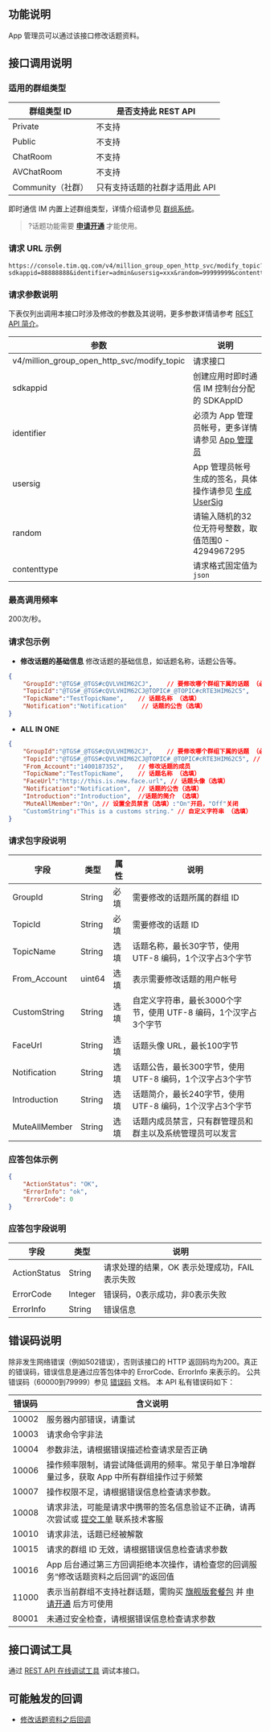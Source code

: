 ## 功能说明
App 管理员可以通过该接口修改话题资料。

## 接口调用说明
### 适用的群组类型

| 群组类型 ID       | 是否支持此 REST API           |
| ----------------- | ----------------------------- |
| Private           | 不支持                        |
| Public            | 不支持                        |
| ChatRoom          | 不支持                        |
| AVChatRoom        | 不支持                        |
| Community（社群） | 只有支持话题的社群才适用此 API |


即时通信 IM 内置上述群组类型，详情介绍请参见 [群组系统](https://cloud.tencent.com/document/product/269/1502)。

>?话题功能需要 [**申请开通**](https://cloud.tencent.com/document/product/269/38656#.E7.BE.A4.E5.8A.9F.E8.83.BD.E9.85.8D.E7.BD.AE) 才能使用。

### 请求 URL 示例

```https
https://console.tim.qq.com/v4/million_group_open_http_svc/modify_topic?sdkappid=88888888&identifier=admin&usersig=xxx&random=99999999&contenttype=json
```

### 请求参数说明

下表仅列出调用本接口时涉及修改的参数及其说明，更多参数详情请参考 [REST API 简介](https://cloud.tencent.com/document/product/269/1519)。

| 参数                                        | 说明                                                         |
| ------------------------------------------- | ------------------------------------------------------------ |
| v4/million_group_open_http_svc/modify_topic | 请求接口                                                     |
| sdkappid                                    | 创建应用时即时通信 IM 控制台分配的 SDKAppID                  |
| identifier                                  | 必须为 App 管理员帐号，更多详情请参见 [App 管理员](https://cloud.tencent.com/document/product/269/31999#app-.E7.AE.A1.E7.90.86.E5.91.98) |
| usersig                                     | App 管理员帐号生成的签名，具体操作请参见 [生成 UserSig](https://cloud.tencent.com/document/product/269/32688) |
| random                                      | 请输入随机的32位无符号整数，取值范围0 - 4294967295           |
| contenttype                                 | 请求格式固定值为`json`                                       |

### 最高调用频率

200次/秒。

### 请求包示例

- **修改话题的基础信息**
修改话题的基础信息，如话题名称，话题公告等。
```json
{
    "GroupId":"@TGS#_@TGS#cQVLVHIM62CJ",    // 要修改哪个群组下属的话题 （必填）
    "TopicId":"@TGS#_@TGS#cQVLVHIM62CJ@TOPIC#_@TOPIC#cRTE3HIM62C5",    // 要修改的话题ID （必填）
    "TopicName":"TestTopicName",    // 话题名称 （选填）
    "Notification":"Notification"    // 话题的公告（选填）
}
```

- **ALL IN ONE**
```json
{
    "GroupId":"@TGS#_@TGS#cQVLVHIM62CJ",	// 要修改哪个群组下属的话题 （必填）
    "TopicId":"@TGS#_@TGS#cQVLVHIM62CJ@TOPIC#_@TOPIC#cRTE3HIM62C5",	// 要修改的话题ID （必填）
    "From_Account":"1400187352",	// 修改话题的成员
    "TopicName":"TestTopicName",	// 话题名称 （选填）
    "FaceUrl":"http://this.is.new.face.url", // 话题头像（选填）
    "Notification":"Notification",	// 话题的公告（选填）
    "Introduction":"Introduction",	//话题的简介	（选填）
    "MuteAllMember":"On", // 设置全员禁言（选填）:"On"开启，"Off"关闭 
    "CustomString":"This is a customs string." // 自定义字符串 （选填）
}
```

[](id:Parameters)

### 请求包字段说明

| 字段             | 类型   | 属性 | 说明                                                         |
| ---------------- | ------ | ---- | ------------------------------------------------------------ |
| GroupId          | String | 必填 | 需要修改的话题所属的群组 ID                                   |
| TopicId          | String | 必填 | 需要修改的话题 ID                                             |
| TopicName        | String | 选填 | 话题名称，最长30字节，使用 UTF-8 编码，1个汉字占3个字节      |
| From_Account     | uint64 | 选填 | 表示需要修改话题的用户帐号                                   |
| CustomString     | String | 选填 | 自定义字符串，最长3000个字节，使用 UTF-8 编码，1个汉字占3个字节 |
| FaceUrl          | String | 选填 | 话题头像 URL，最长100字节                                    |
| Notification     | String | 选填 | 话题公告，最长300字节，使用 UTF-8 编码，1个汉字占3个字节     |
| Introduction     | String | 选填 | 话题简介，最长240字节，使用 UTF-8 编码，1个汉字占3个字节     |
| MuteAllMember    | String | 选填 | 话题内成员禁言，只有群管理员和群主以及系统管理员可以发言     |


### 应答包体示例
```json
{
    "ActionStatus": "OK",
    "ErrorInfo": "ok",
    "ErrorCode": 0
}
```

### 应答包字段说明

| 字段         | 类型    | 说明                                           |
| ------------ | ------- | ---------------------------------------------- |
| ActionStatus | String  | 请求处理的结果，OK 表示处理成功，FAIL 表示失败 |
| ErrorCode    | Integer | 错误码，0表示成功，非0表示失败                 |
| ErrorInfo    | String  | 错误信息                                       |

## 错误码说明

除非发生网络错误（例如502错误），否则该接口的 HTTP 返回码均为200。真正的错误码，错误信息是通过应答包体中的 ErrorCode、ErrorInfo 来表示的。
公共错误码（60000到79999）参见 [错误码](https://cloud.tencent.com/document/product/269/1671) 文档。
本 API 私有错误码如下：

| 错误码 | 含义说明                                                     |
| ------ | ------------------------------------------------------------ |
| 10002  | 服务器内部错误，请重试                                       |
| 10003  | 请求命令字非法                                               |
| 10004  | 参数非法，请根据错误描述检查请求是否正确                     |
| 10006  | 操作频率限制，请尝试降低调用的频率。常见于单日净增群量过多，获取 App 中所有群组操作过于频繁 |
| 10007  | 操作权限不足，请根据错误信息检查请求参数。                   |
| 10008  | 请求非法，可能是请求中携带的签名信息验证不正确，请再次尝试或  [提交工单](https://console.cloud.tencent.com/workorder/category?level1_id=29&level2_id=40&source=0&data_title=%E4%BA%91%E9%80%9A%E4%BF%A1%20%20IM&step=1)  联系技术客服 |
| 10010  | 请求非法，话题已经被解散                                     |
| 10015  | 请求的群组 ID 无效，请根据错误信息检查请求参数                 |
| 10016  | App 后台通过第三方回调拒绝本次操作，请检查您的回调服务“修改话题资料之后回调”的返回值 |
| 11000  | 表示当前群组不支持社群话题，需购买 [旗舰版套餐包](https://buy.cloud.tencent.com/avc?from=17473) 并 [申请开通](https://cloud.tencent.com/document/product/269/38656#.E7.BE.A4.E5.8A.9F.E8.83.BD.E9.85.8D.E7.BD.AE) 后方可使用 |
| 80001  | 未通过安全检查，请根据错误信息检查请求参数                   |

## 接口调试工具

通过 [REST API 在线调试工具](https://tcc.tencentcs.com/im-api-tool/index.html#/v4/group_open_http_svc/create_group) 调试本接口。

## 可能触发的回调

- [修改话题资料之后回调](https://cloud.tencent.com/document/product/269/78209)
